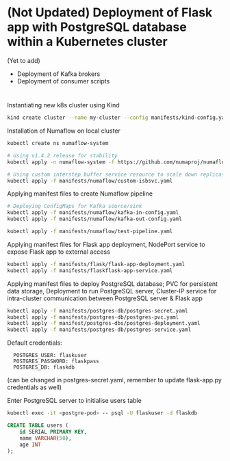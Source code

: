 # (Not Updated) Deployment of Flask app with PostgreSQL database within a Kubernetes cluster

(Yet to add)
- Deployment of Kafka brokers
- Deployment of consumer scripts
#

Instantiating new k8s cluster using Kind
```bash
kind create cluster --name my-cluster --config manifests/kind-config.yaml
```

Installation of Numaflow on local cluster
```bash
kubectl create ns numaflow-system

# Using v1.4.2 release for stability
kubectl apply -n numaflow-system -f https://github.com/numaproj/numaflow/releases/download/v1.4.2/install.yaml

# Using custom interstep buffer service resource to scale down replicas; refer to numaflow docs for default installation
kubectl apply -f manifests/numaflow/custom-isbsvc.yaml
```

Applying manifest files to create Numaflow pipeline
```bash
# Deploying ConfigMaps for Kafka source/sink
kubectl apply -f manifests/numaflow/kafka-in-config.yaml
kubectl apply -f manifests/numaflow/kafka-out-config.yaml

kubectl apply -f manifests/numaflow/test-pipeline.yaml
```

Applying manifest files for Flask app deployment, NodePort service to expose Flask app to external access
```bash
kubectl apply -f manifests/flask/flask-app-deployment.yaml
kubectl apply -f manifests/flaskflask-app-service.yaml
```

Applying manifest files to deploy PostgreSQL database; PVC for persistent data storage, Deployment to run PostgreSQL server, Cluster-IP service for intra-cluster communication between PostgreSQL server & Flask app 
```bash
kubectl apply -f manifests/postgres-db/postgres-secret.yaml
kubectl apply -f manifests/postgres-db/postgres-pvc.yaml
kubectl apply -f manifest/postgres-dbs/postgres-deployment.yaml
kubectl apply -f manifests/postgres-db/postgres-service.yaml
```
Default credentials:
```
  POSTGRES_USER: flaskuser
  POSTGRES_PASSWORD: flaskpass
  POSTGRES_DB: flaskdb
```
(can be changed in postgres-secret.yaml, remember to update flask-app.py credentials as well)

Enter PostgreSQL server to initialise users table
```bash
kubectl exec -it <postgre-pod> -- psql -U flaskuser -d flaskdb
```
```sql
CREATE TABLE users (
    id SERIAL PRIMARY KEY,
    name VARCHAR(50),
    age INT
);
```

